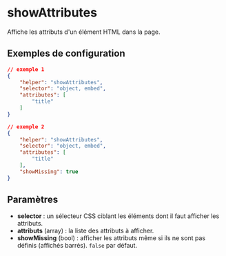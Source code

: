 # showAttributes

Affiche les attributs d'un élément HTML dans la page.

## Exemples de configuration

```json
// exemple 1
{
    "helper": "showAttributes",
    "selector": "object, embed",
    "attributes": [
        "title"
    ]
}

// exemple 2
{
    "helper": "showAttributes",
    "selector": "object, embed",
    "attributes": [
        "title"
    ],
    "showMissing": true
}
```

## Paramètres

- **selector** : un sélecteur CSS ciblant les éléments dont il faut afficher les
  attributs.
- **attributs** (array) : la liste des attributs à afficher.
- **showMissing** (bool) : afficher les attributs même si ils ne sont pas
  définis (affichés barrés). `false` par défaut.
